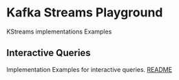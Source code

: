 # Kafka Streams Playground

KStreams implementations Examples

## Interactive Queries

Implementation Examples for interactive queries. [README](https://github.com/ogomezso/kstreams-playground/blob/main/interactive-quesries/README.md)

